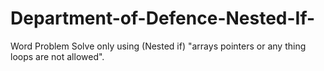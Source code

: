 # Department-of-Defence-Nested-If-
Word Problem
Solve only using (Nested if) "arrays pointers or any thing loops are not allowed".
